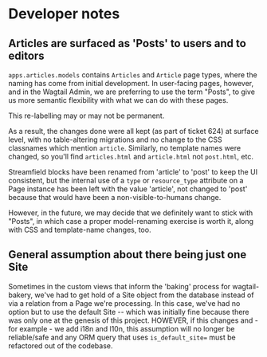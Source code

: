 # Developer notes

## Articles are surfaced as 'Posts' to users and to editors

`apps.articles.models` contains `Articles` and `Article` page types, where the naming has come from initial development. In user-facing pages, however, and in the Wagtail Admin, we are preferring to use the term "Posts", to give us more semantic flexibility with what we can do with these pages.

This re-labelling may or may not be permanent.

As a result, the changes done were all kept (as part of ticket 624) at surface level, with no table-altering migrations and no change to the CSS classnames which mention `article`. Similarly, no template names were changed, so you'll find `articles.html` and `article.html` not `post.html`, etc.

Streamfield blocks have been renamed from 'article' to 'post' to keep the UI consistent, but the internal use of a `type` or `resource_type` attribute on a Page instance has been left with the value 'article', not changed to 'post' because that would have been a non-visible-to-humans change.

However, in the future, we may decide that we definitely want to stick with "Posts", in which case a proper model-renaming exercise is worth it, along with CSS and template-name changes, too.

## General assumption about there being just one Site

Sometimes in the custom views that inform the 'baking' process for wagtail-bakery, we've had to get hold of a Site object from the database instead of via a relation from a Page we're processing.
In this case, we've had no option but to use the default Site -- which was initially fine because there was only one at the genesis of this project. HOWEVER, if this changes and - for example - we add i18n and l10n, this assumption will no longer be reliable/safe and any ORM query that uses `is_default_site=` must be refactored out of the codebase.
